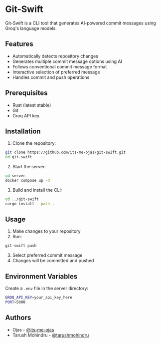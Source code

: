 # Git-Swift

Git-Swift is a CLI tool that generates AI-powered commit messages using Groq's language models.

## Features

- Automatically detects repository changes
- Generates multiple commit message options using AI
- Follows conventional commit message format
- Interactive selection of preferred message
- Handles commit and push operations

## Prerequisites

- Rust (latest stable)
- Git
- Groq API key

## Installation

1. Clone the repository:
```sh
git clone https://github.com/its-me-ojas/git-swift.git
cd git-swift
```

2. Start the server:
```sh
cd server
docker compose up -d
```

3. Build and install the CLI:
```sh
cd ../git-swift
cargo install --path .
```

## Usage

1. Make changes to your repository
2. Run:
```sh
git-swift push
```
3. Select preferred commit message
4. Changes will be committed and pushed

## Environment Variables

Create a `.env` file in the server directory:
```sh
GROQ_API_KEY=your_api_key_here
PORT=5000
```

## Authors

- Ojas - [@its-me-ojas](https://github.com/its-me-ojas)
- Tarush Mohindru - [@tarushmohindru](https://github.com/tarushmohindru)
